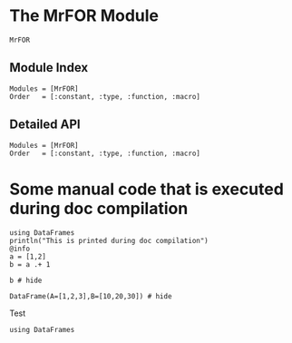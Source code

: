 # The MrFOR Module


```@docs
MrFOR
```

## Module Index

```@index
Modules = [MrFOR]
Order   = [:constant, :type, :function, :macro]
```
## Detailed API

```@autodocs
Modules = [MrFOR]
Order   = [:constant, :type, :function, :macro]
```

# Some manual code that is executed during doc compilation

```@setup abc
using DataFrames
println("This is printed during doc compilation")
@info
a = [1,2]
b = a .+ 1
```

```@example abc
b # hide
```

```@example abc
DataFrame(A=[1,2,3],B=[10,20,30]) # hide
```


Test 

```@eval
using DataFrames
```

